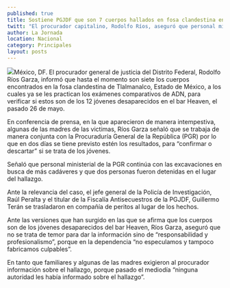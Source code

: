 ```yaml
---
published: true
title: Sostiene PGJDF que son 7 cuerpos hallados en fosa clandestina en Edomex
twitt: "El procurador capitalino, Rodolfo Ríos, aseguró que personal ministerial de la PGR continúa con las excavaciones en busca de más cadáveres y que dos personas fueron detenidas en el lugar del hallazgo"
author: La Jornada
location: Nacional
category: Principales
layout: posts
---
```


![](http://i.imgur.com/tgWBKZNm.jpg)México, DF. El procurador general de justicia del Distrito Federal, Rodolfo Ríos Garza, informó que hasta el momento son siete los cuerpos encontrados en la fosa clandestina de Tlalmanalco, Estado de México, a los cuales ya se les practican los exámenes comparativos de ADN, para verificar si estos son de los 12 jóvenes desaparecidos en el bar Heaven, el pasado 26 de mayo.

En conferencia de prensa, en la que aparecieron de manera intempestiva, algunas de las madres de las victimas, Ríos Garza señaló que se trabaja de manera conjunta con la Procuraduría General de la República (PGR) por lo que en dos días se tiene previsto estén los resultados, para “confirmar o descartar” si se trata de los jóvenes.

Señaló que personal ministerial de la PGR continúa con las excavaciones en busca de más cadáveres y que dos personas fueron detenidas en el lugar del hallazgo.

Ante la relevancia del caso, el jefe general de la Policía de Investigación, Raúl Peralta y el titular de la Fiscalía Antisecuestros de la PGJDF, Guillermo Terán se trasladaron en compañía de peritos al lugar de los hechos.

Ante las versiones que han surgido en las que se afirma que los cuerpos son de los jóvenes desaparecidos del bar Heaven, Ríos Garza, aseguró que no se trata de temor para dar la información sino de “responsabilidad y profesionalismo”, porque en la dependencia “no especulamos y tampoco fabricamos culpables”.

En tanto que familiares y algunas de las madres exigieron al procurador información sobre el hallazgo, porque pasado el mediodía “ninguna autoridad les había informado sobre el hallazgo”.
